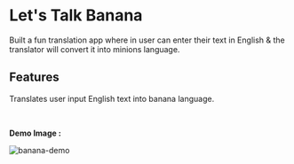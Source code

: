 # Let's Talk Banana

Built a fun translation app where in user can enter their text in English & the translator will convert it into minions language.

## Features

Translates user input English text into banana language.

<br/>

**Demo Image :**

![banana-demo](https://user-images.githubusercontent.com/59173265/100709532-5067df00-33d4-11eb-871e-54fc5e461049.png)
